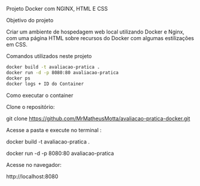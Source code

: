 Projeto Docker com NGINX, HTML E CSS 

 Objetivo do projeto 

Criar um ambiente de hospedagem web local utilizando Docker e Nginx, com uma página HTML sobre recursos do Docker com algumas estilizações em CSS.

Comandos utilizados neste projeto
```bash
docker build -t avaliacao-pratica .
docker run -d -p 8080:80 avaliacao-pratica
docker ps
docker logs + ID do Container
```

Como executar o container

Clone o repositório:

git clone https://github.com/MrMatheusMotta/avaliacao-pratica-docker.git

Acesse a pasta e execute no terminal :

docker build -t avaliacao-pratica .

docker run -d -p 8080:80 avaliacao-pratica

Acesse no navegador:

http://localhost:8080
